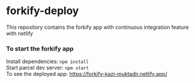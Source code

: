 # forkify-deploy
This repository contains the forkify app with continuous integration feature with netlify

### To start the forkify app

Install dependencies: `npm install` <br>
Start parcel dev server: `npm start` <br>
To see the deployed app: <a href="https://forkify-kazi-muktadir.netlify.app/">https://forkify-kazi-muktadir.netlify.app/</a>
